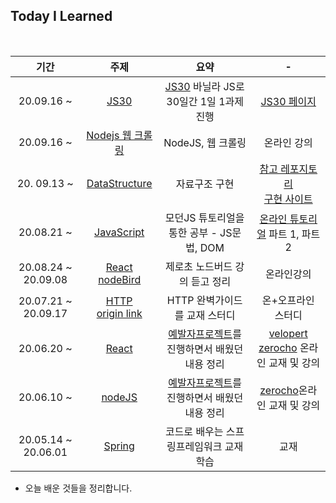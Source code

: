 ## Today I Learned

<br>

|        기간         |                             주제                             |                             요약                             |                              -                               |
| :-----------------: | :----------------------------------------------------------: | :----------------------------------------------------------: | :----------------------------------------------------------: |
|     20.09.16 ~      | [JS30](https://github.com/SeongsangCHO/TIL/tree/master/Java%20Script/JS30) | [JS30](https://javascript30.com/) 바닐라 JS로 30일간 1일 1과제 진행 |           [JS30 페이지](https://javascript30.com/)           |
|     20.09.16 ~      | [Nodejs 웹 크롤링](https://github.com/SeongsangCHO/TIL/tree/master/nodeJS/md) |                      NodeJS, 웹 크롤링                       |                         온라인 강의                          |
|     20. 09.13 ~     | [DataStructure](https://github.com/SeongsangCHO/TIL/tree/master/Data%20Structure/JS) |                        자료구조 구현                         | [참고 레포지토리](https://github.com/trekhleb/javascript-algorithms)<br />[구현 사이트](https://www.educative.io/blog/javascript-data-structures)<br /> |
|     20.08.21 ~      | [JavaScript](https://github.com/SeongsangCHO/TIL/tree/master/Java%20Script) |          모던JS 튜토리얼을 통한 공부 - JS문법, DOM           | [온라인 튜토리얼](https://ko.javascript.info/) 파트 1, 파트 2 |
| 20.08.24 ~ 20.09.08 | [React nodeBird](https://github.com/SeongsangCHO/TIL/blob/master/React_nodeBird/React_nodeBird.md) |                제로초 노드버드 강의 듣고 정리                |                          온라인강의                          |
| 20.07.21 ~ 20.09.17 | [HTTP](https://github.com/SeongsangCHO/TIL/tree/master/HTTP)<br />[origin link](https://github.com/Kraken-Addicts/HTTP-The-Definitive-Guide) |                HTTP 완벽가이드를 교재 스터디                 |                      온+오프라인 스터디                      |
|     20.06.20 ~      | [React](https://github.com/SeongsangCHO/TIL/tree/master/React/md) | [예발자프로젝트](https://github.com/FiveEat42/yebalja.com)를 진행하면서 배웠던 내용 정리 | [velopert](https://react.vlpt.us/)<br>[zerocho](https://www.zerocho.com/category/React) 온라인 교재 및 강의 |
|     20.06.10 ~      | [nodeJS](https://github.com/SeongsangCHO/TIL/tree/master/nodeJS/md) | [예발자프로젝트](https://github.com/FiveEat42/yebalja.com)를 진행하면서 배웠던 내용 정리 | [zerocho](https://www.zerocho.com/category/NodeJS)온라인 교재 및 강의 |
| 20.05.14 ~ 20.06.01 | [Spring](https://github.com/SeongsangCHO/TIL/tree/master/Spring%20framework) |           코드로 배우는 스프링프레임워크 교재 학습           |                             교재                             |



- 오늘 배운 것들을 정리합니다.
